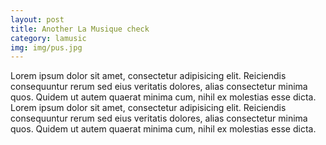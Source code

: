 ```yaml
---
layout: post
title: Another La Musique check
category: lamusic
img: img/pus.jpg
---
```

Lorem ipsum dolor sit amet, consectetur adipisicing elit. Reiciendis consequuntur rerum sed eius veritatis dolores, alias consectetur minima quos. Quidem ut autem quaerat minima cum, nihil ex molestias esse dicta.
Lorem ipsum dolor sit amet, consectetur adipisicing elit. Reiciendis consequuntur rerum sed eius veritatis dolores, alias consectetur minima quos. Quidem ut autem quaerat minima cum, nihil ex molestias esse dicta.
